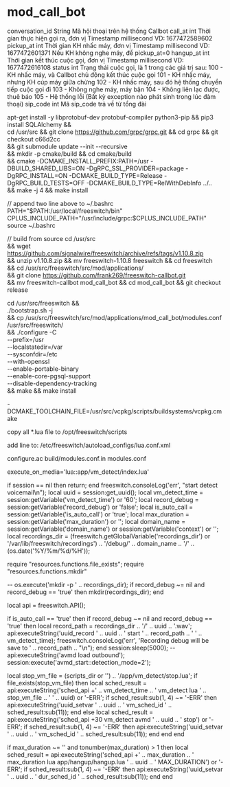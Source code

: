 # mod_call_bot

conversation_id
String
Mã hội thoại trên hệ thống Callbot
call_at
int
Thời gian thực hiện gọi ra, đơn vị Timestamp millisecond
VD: 1677472589602
pickup_at
int
Thời gian KH nhấc máy, đơn vị Timestamp millisecond
VD: 1677472601371
Nếu KH không nghe máy, để pickup_at=0
hangup_at
int
Thời gian kết thúc cuộc gọi, đơn vị Timestamp millisecond
VD: 1677472616108
status
int
Trạng thái cuộc gọi, là 1 trong các giá trị sau:
100 - KH nhấc máy, và Callbot chủ động kết thúc cuộc gọi
101 - KH nhấc máy, nhưng KH cúp máy giữa chừng
102 - KH nhấc máy, sau đó hệ thống chuyển tiếp cuộc gọi đi
103 - Không nghe máy, máy bận
104 - Không liên lạc được, thuê báo
105 - Hệ thống lỗi (Bất kỳ exception nào phát sinh trong lúc đàm thoại)
sip_code
int
Mã sip_code trả về từ tổng đài





apt-get install -y libprotobuf-dev protobuf-compiler python3-pip && pip3 install SQLAlchemy && \
cd /usr/src && git clone https://github.com/grpc/grpc.git && cd grpc && git checkout c66d2cc \
&& git submodule update --init --recursive \
&& mkdir -p cmake/build && cd cmake/build \
&& cmake -DCMAKE_INSTALL_PREFIX:PATH=/usr -DBUILD_SHARED_LIBS=ON -DgRPC_SSL_PROVIDER=package -DgRPC_INSTALL=ON -DCMAKE_BUILD_TYPE=Release -DgRPC_BUILD_TESTS=OFF -DCMAKE_BUILD_TYPE=RelWithDebInfo ../.. \
&& make -j 4 && make install 

// append two line above to ~/.bashrc
PATH="$PATH:/usr/local/freeswitch/bin"
CPLUS_INCLUDE_PATH="/usr/include/grpc:$CPLUS_INCLUDE_PATH"
source ~/.bashrc



// build from source
cd /usr/src \
&& wget https://github.com/signalwire/freeswitch/archive/refs/tags/v1.10.8.zip \
&& unzip v1.10.8.zip && mv freeswitch-1.10.8 freeswitch && cd freeswitch \
&& cd /usr/src/freeswitch/src/mod/applications/ \
&& git clone https://github.com/frank269/freeswitch-callbot.git \
&& mv freeswitch-callbot mod_call_bot && cd mod_call_bot && git checkout release


cd /usr/src/freeswitch && \
./bootstrap.sh -j \
&& cp /usr/src/freeswitch/src/mod/applications/mod_call_bot/modules.conf /usr/src/freeswitch/ \
&& ./configure -C \
  --prefix=/usr \
  --localstatedir=/var \
  --sysconfdir=/etc \
  --with-openssl \
  --enable-portable-binary \
  --enable-core-pgsql-support \
  --disable-dependency-tracking \
&& make && make install


-DCMAKE_TOOLCHAIN_FILE=/usr/src/vcpkg/scripts/buildsystems/vcpkg.cmake

copy all *.lua file to /opt/freeswitch/scripts

add line to: /etc/freeswitch/autoload_configs/lua.conf.xml
<!-- <hook event="CUSTOM" subclass="mod_call_bot::bot_hangup" script="/opt/freeswitch/scripts/bot_event.lua" /> -->
<hook event="CUSTOM" subclass="mod_call_bot::bot_transfer" script="/opt/freeswitch/scripts/bot_transfer.lua" />
<hook event="CHANNEL_HANGUP_COMPLETE" script="/opt/freeswitch/scripts/bot_hangup.lua" />


configure.ac
build/modules.conf.in
modules.conf



execute_on_media='lua::app/vm_detect/index.lua'








if session == nil then
  return;
end
freeswitch.consoleLog('err', "start detect voicemail\n");
local uuid = session:get_uuid();
local vm_detect_time = session:getVariable('vm_detect_time') or '60';
local record_debug = session:getVariable('record_debug') or 'false';
local is_auto_call = session:getVariable('is_auto_call') or 'true';
local max_duration = session:getVariable('max_duration') or '';
local domain_name = session:getVariable('domain_name') or session:getVariable('context') or '';
local recordings_dir = (freeswitch.getGlobalVariable('recordings_dir') or '/var/lib/freeswitch/recordings') .. '/debug/' .. domain_name .. '/' .. (os.date('%Y/%m/%d/%H'));

require "resources.functions.file_exists";
require "resources.functions.mkdir"

-- os.execute('mkdir -p ' .. recordings_dir);
if record_debug ~= nil and record_debug == 'true' then
  mkdir(recordings_dir);
end

local api = freeswitch.API();

if is_auto_call == 'true' then
  if record_debug ~= nil and record_debug == 'true' then
    local record_path = recordings_dir .. '/' .. uuid .. '.wav';
    api:executeString('uuid_record ' .. uuid .. ' start ' .. record_path .. ' ' .. vm_detect_time);
    freeswitch.consoleLog('err', 'Recording debug will be save to ' .. record_path .. "\n");
  end
  session:sleep(5000);
--  api:executeString('avmd load outbound');
  session:execute('avmd_start::detection_mode=2');

  local stop_vm_file = (scripts_dir or '') .. '/app/vm_detect/stop.lua';
  if file_exists(stop_vm_file) then
    local sched_result = api:executeString('sched_api +' .. vm_detect_time .. ' vm_detect lua ' .. stop_vm_file .. ' ' .. uuid) or '-ERR';
    if sched_result:sub(1, 4) ~= '-ERR' then
      api:executeString('uuid_setvar ' .. uuid .. ' vm_sched_id ' .. sched_result:sub(11));
    end
  else
    local sched_result = api:executeString('sched_api +30 vm_detect avmd ' .. uuid .. ' stop') or '-ERR';
    if sched_result:sub(1, 4) ~= '-ERR' then
      api:executeString('uuid_setvar ' .. uuid .. ' vm_sched_id ' .. sched_result:sub(11));
    end
  end
end

if max_duration ~= '' and tonumber(max_duration) > 1 then
  local sched_result = api:executeString('sched_api +' .. max_duration
    .. ' max_duration lua app/hangup/hangup.lua ' .. uuid .. ' MAX_DURATION') or '-ERR';
  if sched_result:sub(1, 4) ~= '-ERR' then
    api:executeString('uuid_setvar ' .. uuid .. ' dur_sched_id ' .. sched_result:sub(11));
  end
end
